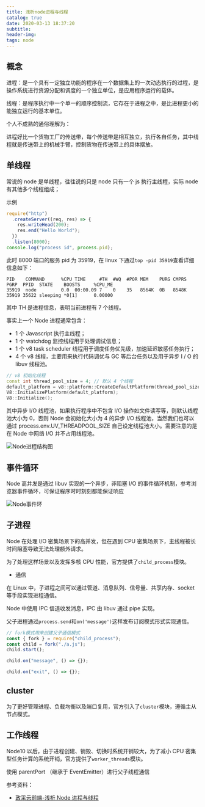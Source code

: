 ```yaml
---
title: 浅析node进程与线程
catalog: true
date: 2020-03-13 18:37:20
subtitle:
header-img:
tags: node
---
```


## 概念

进程：是一个具有一定独立功能的程序在一个数据集上的一次动态执行的过程，是操作系统进行资源分配和调度的一个独立单位，是应用程序运行的载体。

线程：是程序执行中一个单一的顺序控制流，它存在于进程之中，是比进程更小的能独立运行的基本单位。

个人不成熟的通俗理解为：

进程好比一个货物工厂的传送带，每个传送带是相互独立，执行各自任务，其中线程就是传送带上的机械手臂，控制货物在传送带上的具体摆放。

## 单线程

常说的 node 是单线程，往往说的只是 node 只有一个 js 执行主线程，实际 node 有其他多个线程组成；

示例

```javascript
require("http")
  .createServer((req, res) => {
    res.writeHead(200);
    res.end("Hello World");
  })
  .listen(8000);
console.log("process id", process.pid);
```

此时 8000 端口的服务 pid 为 35919，在 linux 下通过`top -pid 35919`查看详细信息如下：

```javacript
PID    COMMAND      %CPU TIME     #TH  #WQ  #POR MEM    PURG CMPRS  PGRP  PPID  STATE    BOOSTS     %CPU_ME
35919  node         0.0  00:00.09 7    0    35   8564K  0B   8548K  35919 35622 sleeping *0[1]      0.00000
```

其中 TH 是进程信息，表明当前进程有 7 个线程。

事实上一个 Node 进程通常包含：

- 1 个 Javascript 执行主线程；
- 1 个 watchdog 监控线程用于处理调试信息；
- 1 个 v8 task scheduler 线程用于调度任务优先级，加速延迟敏感任务执行；
- 4 个 v8 线程，主要用来执行代码调优与 GC 等后台任务以及用于异步 I / O 的 libuv 线程池。

```c++
// v8 初始化线程
const int thread_pool_size = 4; // 默认 4 个线程
default_platform = v8::platform::CreateDefaultPlatform(thread_pool_size);
V8::InitializePlatform(default_platform);
V8::Initialize();
```

其中异步 I/O 线程池，如果执行程序中不包含 I/O 操作如文件读写等，则默认线程池大小为 0，否则 Node 会初始化大小为 4 的异步 I/O 线程池，当然我们也可以通过 process.env.UV_THREADPOOL_SIZE 自己设定线程池大小。需要注意的是在 Node 中网络 I/O 并不占用线程池。

![Node进程结构图](https://user-gold-cdn.xitu.io/2019/12/28/16f4bf755017c54b?imageView2/0/w/1280/h/960/format/webp/ignore-error/1)

## 事件循环

Node 高并发是通过 libuv 实现的一个异步，非阻塞 I/O 的事件循环机制，参考浏览器事件循环，可保证程序时时刻刻都能保证响应

![Node事件环](https://user-gold-cdn.xitu.io/2019/12/28/16f4bf749b92cfe4?imageView2/0/w/1280/h/960/format/webp/ignore-error/1)

## 子进程

Node 在处理 I/O 密集场景下的高并发，但在遇到 CPU 密集场景下，主线程被长时间阻塞导致无法处理额外请求。

为了处理这样场景以及发挥多核 CPU 性能，官方提供了`child_process`模块。

- 通信

在 Linux 中，子进程之间可以通过管道、消息队列、信号量、共享内存、socket 等手段实现进程通信。

Node 中使用 IPC 信道收发消息，IPC 由 libuv 通过 pipe 实现。

父子进程通过`process.send`和`on('message')`这样发布订阅模式形式实现通信。

```javascript
// fork模式用来创建父子通信模式
const { fork } = require("child_process");
const child = fork("./a.js");
child.start();

child.on("message", () => {});

child.on("exit", () => {});
```

## cluster

为了更好管理进程、负载均衡以及端口复用，官方引入了`cluster`模块，遵循主从节点模式。

## 工作线程

Node10 以后，由于进程创建、销毁、切换时系统开销较大，为了减小 CPU 密集型任务计算的系统开销，官方提供了`worker_threads`模块。

使用 parentPort （继承于 EventEmitter）进行父子线程通信

参考资料：

- [政采云前端-浅析 Node 进程与线程](https://juejin.im/post/5e0728ce518825122b0f99f2)
